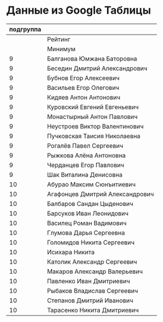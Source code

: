 # Данные из Google Таблицы

| подгруппа |  |
| --- | --- |
|  | Рейтинг |
|  | Минимум |
| 9 | Балганова Юмжана Баторовна |
| 9 | Беседин Дмитрий Александрович |
| 9 | Бубнов Егор Алексеевич |
| 9 | Васильев Егор Олегович |
| 9 | Кидяев Антон Антонович |
| 9 | Куровский Евгений Евгеньевич |
| 9 | Монастырный Антон Павлович |
| 9 | Неустроев Виктор Валентинович |
| 9 | Пучковская Таисия Николаевна |
| 9 | Рогалёв Павел Сергеевич |
| 9 | Рыжкова Алёна Антоновна |
| 9 | Черданцев Егор Павлович |
| 9 | Шак Виталина Денисовна |
| 10 | Абурао Максим Сюнъитиевич |
| 10 | Агафонцев Дмитрий Александрович |
| 10 | Балбаров Сандан Цыденович |
| 10 | Барсуков Иван Леонидович |
| 10 | Василец Роман Вадимович |
| 10 | Глумова Дарья Сергеевна |
| 10 | Голомидов Никита Сергеевич |
| 10 | Исихара Никита |
| 10 | Католик Александр Сергеевич |
| 10 | Макаров Александр Валерьевич |
| 10 | Павленко Иван Дмитриевич |
| 10 | Рыбаков Владислав Сергеевич |
| 10 | Степанов Дмитрий Иванович |
| 10 | Тарасенко Никита Дмитриевич |
